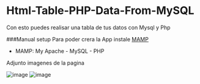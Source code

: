 # Html-Table-PHP-Data-From-MySQL
Con esto puedes realisar una tabla de tus datos con Mysql y Php

###Manual setup
 Para poder crera la App instale [MAMP](https://www.mamp.info/en/) 
 - MAMP: My Apache - MySQL - PHP
  

Adjunto imagenes de la pagina

![image](https://cloud.githubusercontent.com/assets/879446/25810692/7f3397fe-33d6-11e7-9d84-bcf89de32b7c.jpg)
![image](https://cloud.githubusercontent.com/assets/879446/25810693/7f3a9522-33d6-11e7-9fb4-95cda61f4d45.jpg)
